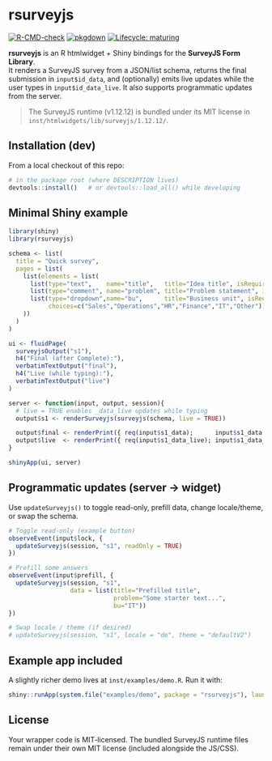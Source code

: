 
# rsurveyjs

[![R-CMD-check](https://github.com/tazinho/rsurveyjs/actions/workflows/R-CMD-check.yaml/badge.svg)](https://github.com/tazinho/rsurveyjs/actions/workflows/R-CMD-check.yaml)
[![pkgdown](https://github.com/tazinho/rsurveyjs/actions/workflows/pkgdown.yaml/badge.svg)](https://tazinho.github.io/rsurveyjs/)
[![Lifecycle:
maturing](https://img.shields.io/badge/lifecycle-maturing-blue.svg)](https://lifecycle.r-lib.org/articles/stages.html)

**rsurveyjs** is an R htmlwidget + Shiny bindings for the **SurveyJS
Form Library**.  
It renders a SurveyJS survey from a JSON/list schema, returns the final
submission in `input$id_data`, and (optionally) emits live updates while
the user types in `input$id_data_live`. It also supports programmatic
updates from the server.

> The SurveyJS runtime (v1.12.12) is bundled under its MIT license in  
> `inst/htmlwidgets/lib/surveyjs/1.12.12/`.

## Installation (dev)

From a local checkout of this repo:

``` r
# in the package root (where DESCRIPTION lives)
devtools::install()   # or devtools::load_all() while developing
```

## Minimal Shiny example

``` r
library(shiny)
library(rsurveyjs)

schema <- list(
  title = "Quick survey",
  pages = list(
    list(elements = list(
      list(type="text",    name="title",   title="Idea title", isRequired=TRUE),
      list(type="comment", name="problem", title="Problem statement", isRequired=TRUE),
      list(type="dropdown",name="bu",      title="Business unit", isRequired=TRUE,
           choices=c("Sales","Operations","HR","Finance","IT","Other"))
    ))
  )
)

ui <- fluidPage(
  surveyjsOutput("s1"),
  h4("Final (after Complete):"),
  verbatimTextOutput("final"),
  h4("Live (while typing):"),
  verbatimTextOutput("live")
)

server <- function(input, output, session){
  # live = TRUE enables _data_live updates while typing
  output$s1 <- renderSurveyjs(surveyjs(schema, live = TRUE))

  output$final <- renderPrint({ req(input$s1_data);      input$s1_data })
  output$live  <- renderPrint({ req(input$s1_data_live); input$s1_data_live })
}

shinyApp(ui, server)
```

## Programmatic updates (server → widget)

Use `updateSurveyjs()` to toggle read-only, prefill data, change
locale/theme, or swap the schema.

``` r
# Toggle read-only (example button)
observeEvent(input$lock, {
  updateSurveyjs(session, "s1", readOnly = TRUE)
})

# Prefill some answers
observeEvent(input$prefill, {
  updateSurveyjs(session, "s1",
                 data = list(title="Prefilled title",
                             problem="Some starter text...",
                             bu="IT"))
})

# Swap locale / theme (if desired)
# updateSurveyjs(session, "s1", locale = "de", theme = "defaultV2")
```

## Example app included

A slightly richer demo lives at `inst/examples/demo.R`. Run it with:

``` r
shiny::runApp(system.file("examples/demo", package = "rsurveyjs"), launch.browser = TRUE)
```

## License

Your wrapper code is MIT‑licensed. The bundled SurveyJS runtime files
remain under their own MIT license (included alongside the JS/CSS).
